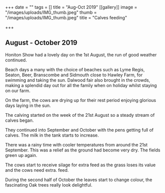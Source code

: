 +++
date = ""
tags = []
title = "Aug-Oct 2019"
[[gallery]]
image = "/images/uploads/IMG_thumb.jpeg"
thumb = "/images/uploads/IMG_thumb.jpeg"
title = "Calves feeding"

+++
## August - October 2019

Honiton Show had a lovely day on the 1st August, the run of good weather continued.

Beach days a many with the choice of beaches such as Lyme Regis, Seaton, Beer, Branscombe and Sidmouth close to Hawley Farm, for swimming and taking the sun. Dalwood fair also brought in the crowds, making a splendid day out for all the family when on holiday whilst staying on our farm.

On the farm, the cows are drying up for their rest period enjoying glorious days laying in the sun.

The calving started on the week of the 21st August so a steady stream of calves began.

They continued into September and October with the pens getting full of calves. The milk in the tank starts to increase.

There was a rainy time with cooler temperatures from around the 21st September. This was a relief as the ground had become very dry. The fields green up again.

The cows start to receive silage for extra feed as the grass loses its value and the cows need extra. feed.

During the second half of October the leaves start to change colour, the fascinating Oak trees really look delightful.
